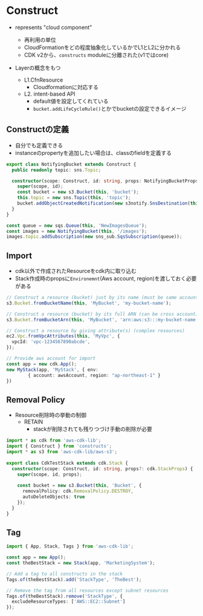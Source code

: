 # Construct

* represents "cloud component"
  * 再利用の単位
  * CloudFormationをどの程度抽象化しているかでL1とL2に分かれる
  * CDK v2から、`constructs` moduleに分離された(v1ではcore)

* Layerの概念をもつ
  * L1.CfnResource
    * Cloudformationに対応する
  * L2. intent-based API
    * default値を設定してくれている
    * `bucket.addLifeCycleRule()`とかでbucketの設定できるイメージ


## Constructの定義

* 自分でも定義できる
* instanceのpropertyを追加したい場合は、classのfieldを定義する

```typescript
export class NotifyingBucket extends Construct {
  public readonly topic: sns.Topic;

  constructor(scope: Construct, id: string, props: NotifyingBucketProps) {
    super(scope, id);
    const bucket = new s3.Bucket(this, 'bucket');
    this.topic = new sns.Topic(this, 'topic');
    bucket.addObjectCreatedNotification(new s3notify.SnsDestination(this.topic), { prefix: props.prefix });
  }
}

const queue = new sqs.Queue(this, 'NewImagesQueue');
const images = new NotifyingBucket(this, '/images');
images.topic.addSubscription(new sns_sub.SqsSubscription(queue));
```

## Import

* cdk以外で作成されたResourceをcdk内に取り込む
* Stack作成時のpropsに`Environemnt`(Aws account, region)を渡しておく必要がある

```typescript
// Construct a resource (bucket) just by its name (must be same account)
s3.Bucket.fromBucketName(this, 'MyBucket', 'my-bucket-name');

// Construct a resource (bucket) by its full ARN (can be cross account)
s3.Bucket.fromBucketArn(this, 'MyBucket', 'arn:aws:s3:::my-bucket-name');

// Construct a resource by giving attribute(s) (complex resources)
ec2.Vpc.fromVpcAttributes(this, 'MyVpc', {
  vpcId: 'vpc-1234567890abcde',
});

// Provide aws account for import
const app = new cdk.App();
new MyStack(app, 'MyStack', { env: 
        { account: awsAccount, region: "ap-northeast-1" } 
})
```

## Removal Policy

* Resource削除時の挙動の制御
  * RETAIN
    * stackが削除されても残りつづけ手動の削除が必要
    
```typescript
import * as cdk from 'aws-cdk-lib';
import { Construct } from 'constructs';
import * as s3 from 'aws-cdk-lib/aws-s3';
  
export class CdkTestStack extends cdk.Stack {
  constructor(scope: Construct, id: string, props?: cdk.StackProps) {
    super(scope, id, props);
  
    const bucket = new s3.Bucket(this, 'Bucket', {
      removalPolicy: cdk.RemovalPolicy.DESTROY,
      autoDeleteObjects: true
    });
  }
}
```

## Tag

```typescript
import { App, Stack, Tags } from 'aws-cdk-lib';

const app = new App();
const theBestStack = new Stack(app, 'MarketingSystem');

// Add a tag to all constructs in the stack
Tags.of(theBestStack).add('StackType', 'TheBest');

// Remove the tag from all resources except subnet resources
Tags.of(theBestStack).remove('StackType', {
  excludeResourceTypes: ['AWS::EC2::Subnet']
});
```
